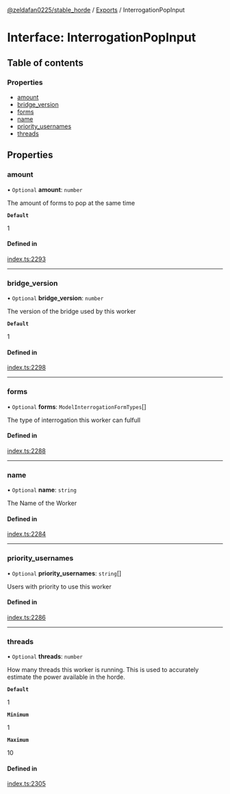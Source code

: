 [@zeldafan0225/stable_horde](../README.md) / [Exports](../modules.md) / InterrogationPopInput

# Interface: InterrogationPopInput

## Table of contents

### Properties

- [amount](InterrogationPopInput.md#amount)
- [bridge\_version](InterrogationPopInput.md#bridge_version)
- [forms](InterrogationPopInput.md#forms)
- [name](InterrogationPopInput.md#name)
- [priority\_usernames](InterrogationPopInput.md#priority_usernames)
- [threads](InterrogationPopInput.md#threads)

## Properties

### amount

• `Optional` **amount**: `number`

The amount of forms to pop at the same time

**`Default`**

1

#### Defined in

[index.ts:2293](https://github.com/ZeldaFan0225/stable_horde/blob/cc34adc/index.ts#L2293)

___

### bridge\_version

• `Optional` **bridge\_version**: `number`

The version of the bridge used by this worker

**`Default`**

1

#### Defined in

[index.ts:2298](https://github.com/ZeldaFan0225/stable_horde/blob/cc34adc/index.ts#L2298)

___

### forms

• `Optional` **forms**: `ModelInterrogationFormTypes`[]

The type of interrogation this worker can fulfull

#### Defined in

[index.ts:2288](https://github.com/ZeldaFan0225/stable_horde/blob/cc34adc/index.ts#L2288)

___

### name

• `Optional` **name**: `string`

The Name of the Worker

#### Defined in

[index.ts:2284](https://github.com/ZeldaFan0225/stable_horde/blob/cc34adc/index.ts#L2284)

___

### priority\_usernames

• `Optional` **priority\_usernames**: `string`[]

Users with priority to use this worker

#### Defined in

[index.ts:2286](https://github.com/ZeldaFan0225/stable_horde/blob/cc34adc/index.ts#L2286)

___

### threads

• `Optional` **threads**: `number`

How many threads this worker is running. This is used to accurately estimate the power available in the horde.

**`Default`**

1

**`Minimum`**

1

**`Maximum`**

10

#### Defined in

[index.ts:2305](https://github.com/ZeldaFan0225/stable_horde/blob/cc34adc/index.ts#L2305)
